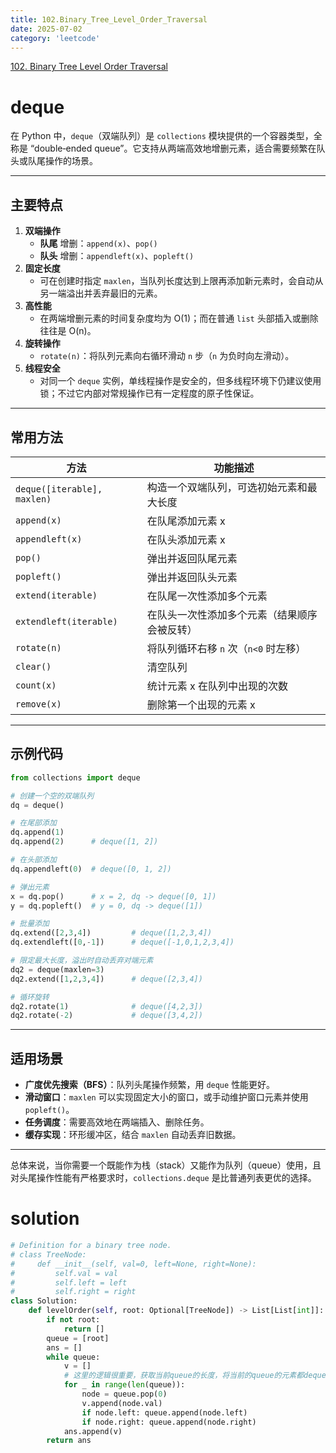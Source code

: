 ```yaml
---
title: 102.Binary_Tree_Level_Order_Traversal
date: 2025-07-02
category: 'leetcode'
---
```


[102. Binary Tree Level Order Traversal](https://leetcode.cn/problems/binary-tree-level-order-traversal/)

# deque

在 Python 中，`deque`（双端队列）是 `collections` 模块提供的一个容器类型，全称是 “double‐ended queue”。它支持从两端高效地增删元素，适合需要频繁在队头或队尾操作的场景。

---

## 主要特点

1. **双端操作**
   - **队尾** 增删：`append(x)`、`pop()`
   - **队头** 增删：`appendleft(x)`、`popleft()`
2. **固定长度**
   - 可在创建时指定 `maxlen`，当队列长度达到上限再添加新元素时，会自动从另一端溢出并丢弃最旧的元素。
3. **高性能**
   - 在两端增删元素的时间复杂度均为 O(1)；而在普通 `list` 头部插入或删除往往是 O(n)。
4. **旋转操作**
   - `rotate(n)`：将队列元素向右循环滑动 `n` 步（`n` 为负时向左滑动）。
5. **线程安全**
   - 对同一个 `deque` 实例，单线程操作是安全的，但多线程环境下仍建议使用锁；不过它内部对常规操作已有一定程度的原子性保证。

---

## 常用方法

| 方法                        | 功能描述                                     |
| --------------------------- | -------------------------------------------- |
| `deque([iterable], maxlen)` | 构造一个双端队列，可选初始元素和最大长度     |
| `append(x)`                 | 在队尾添加元素 x                             |
| `appendleft(x)`             | 在队头添加元素 x                             |
| `pop()`                     | 弹出并返回队尾元素                           |
| `popleft()`                 | 弹出并返回队头元素                           |
| `extend(iterable)`          | 在队尾一次性添加多个元素                     |
| `extendleft(iterable)`      | 在队头一次性添加多个元素（结果顺序会被反转） |
| `rotate(n)`                 | 将队列循环右移 `n` 次（`n<0` 时左移）        |
| `clear()`                   | 清空队列                                     |
| `count(x)`                  | 统计元素 x 在队列中出现的次数                |
| `remove(x)`                 | 删除第一个出现的元素 x                       |

---

## 示例代码

```python
from collections import deque

# 创建一个空的双端队列
dq = deque()

# 在尾部添加
dq.append(1)
dq.append(2)      # deque([1, 2])

# 在头部添加
dq.appendleft(0)  # deque([0, 1, 2])

# 弹出元素
x = dq.pop()      # x = 2, dq -> deque([0, 1])
y = dq.popleft()  # y = 0, dq -> deque([1])

# 批量添加
dq.extend([2,3,4])         # deque([1,2,3,4])
dq.extendleft([0,-1])      # deque([-1,0,1,2,3,4])

# 限定最大长度，溢出时自动丢弃对端元素
dq2 = deque(maxlen=3)
dq2.extend([1,2,3,4])      # deque([2,3,4])

# 循环旋转
dq2.rotate(1)              # deque([4,2,3])
dq2.rotate(-2)             # deque([3,4,2])
```

---

## 适用场景

- **广度优先搜索（BFS）**：队列头尾操作频繁，用 `deque` 性能更好。
- **滑动窗口**：`maxlen` 可以实现固定大小的窗口，或手动维护窗口元素并使用 `popleft()`。
- **任务调度**：需要高效地在两端插入、删除任务。
- **缓存实现**：环形缓冲区，结合 `maxlen` 自动丢弃旧数据。

---

总体来说，当你需要一个既能作为栈（stack）又能作为队列（queue）使用，且对头尾操作性能有严格要求时，`collections.deque` 是比普通列表更优的选择。

# solution

```python
# Definition for a binary tree node.
# class TreeNode:
#     def __init__(self, val=0, left=None, right=None):
#         self.val = val
#         self.left = left
#         self.right = right
class Solution:
    def levelOrder(self, root: Optional[TreeNode]) -> List[List[int]]:
        if not root:
            return []
        queue = [root]
        ans = []
        while queue:
            v = []
            # 这里的逻辑很重要，获取当前queue的长度，将当前的queue的元素都dequeue出来。
            for _ in range(len(queue)):
                node = queue.pop(0)
                v.append(node.val)
                if node.left: queue.append(node.left)
                if node.right: queue.append(node.right)
            ans.append(v)
        return ans
```
